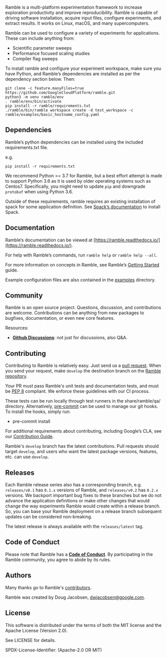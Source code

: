 Ramble is a multi-platform experimentation framework to increase exploration
productivity and improve reproducibility. Ramble is capable of driving software
installation, acquire input files, configure experiments, and extract results.
It works on Linux, macOS, and many supercomputers.

Ramble can be used to configure a variety of experiments for applications.
These can include anything from:
 - Scientific parameter sweeps
 - Performance focused scaling studies
 - Compiler flag sweeps

To install ramble and configure your experiment workspace, make sure you have
Python, and Ramble’s dependencies are installed as per the dependency section
below.
Then:

    git clone -c feature.manyFiles=true https://github.com/GoogleCloudPlatform/ramble.git
    python3 -m venv ramble/env
    . ramble/env/bin/activate
    pip install -r ramble/requirements.txt
    ./ramble/bin/ramble workspace create -d test_workspace -c ramble/examples/basic_hostname_config.yaml

Dependencies
------------

Ramble’s python dependencies can be installed using the included requirements.txt file.

e.g.

    pip install -r requirements.txt

We recommend Python >= 3.7 for Ramble, but a best effort attempt is made to
support Python 3.6 as it is used by older operating systems such as Centos7.
Specifically, you might need to update `pip` and downgrade `protobuf` when
using Python 3.6.

Outside of these requirements, ramble requires an existing installation of
spack for some application definition. See
[Spack’s documentation](https://github.com/spack/spack#-spack) to install Spack.

Documentation
----------------

Ramble’s documentation can be viewed at
[https://ramble.readthedocs.io/](https://ramble.readthedocs.io/).

For help with Ramble’s commands, run `ramble help` or `ramble help --all`.

For more information on concepts in Ramble, see Ramble’s
[Getting Started](./lib/ramble/docs/getting_started.rst) guide.

Example configuration files are also contained in the
[examples](./examples) directory.

Community
------------------------

Ramble is an open source project.  Questions, discussion, and
contributions are welcome. Contributions can be anything from new
packages to bugfixes, documentation, or even new core features.

Resources:

* [**Github Discussions**](https://github.com/GoogleCloudPlatform/ramble/discussions): not just for discussions, also Q&A.

Contributing
------------------------
Contributing to Ramble is relatively easy.  Just send us a
[pull request](https://help.github.com/articles/using-pull-requests/).
When you send your request, make ``develop`` the destination branch on the
[Ramble repository](https://github.com/GoogleCloudPlatform/ramble).

Your PR must pass Ramble's unit tests and documentation tests, and must be
[PEP 8](https://www.python.org/dev/peps/pep-0008/) compliant.  We enforce
these guidelines with our CI process.

These tests can be run locally through test runners in the share/ramble/qa/
directory. Alternatively, [pre-commit](https://pre-commit.com/#install) can be
used to manage our git hooks. To install the hooks, simply run:
- pre-commit install

 For additional requirements about contributing, including Google’s CLA, see our
 [Contribution Guide](.github/CONTRIBUTING.md).


Ramble's `develop` branch has the latest contributions. Pull requests
should target `develop`, and users who want the latest package versions,
features, etc. can use `develop`.

Releases
--------

Each Ramble release series also has a corresponding branch, e.g.
`releases/v0.1` has `0.1.x` versions of Ramble, and `releases/v0.2` has
`0.2.x` versions. We backport important bug fixes to these branches but
we do not advance the application definitions or make other changes that would
change the way experiments Ramble would create within a release branch.
So, you can base your Ramble deployment on a release branch subsequent updates
can be considered non-breaking.

The latest release is always available with the `releases/latest` tag.

Code of Conduct
------------------------

Please note that Ramble has a
[**Code of Conduct**](.github/CODE_OF_CONDUCT.md). By participating in
the Ramble community, you agree to abide by its rules.

Authors
----------------
Many thanks go to Ramble's [contributors](https://github.com/GoogleCloudPlatform/ramble/graphs/contributors).

Ramble was created by Doug Jacobsen, dwjacobsen@google.com.

License
----------------

This software is distributed under the terms of both the MIT license and the
Apache License (Version 2.0).

See LICENSE for details.

SPDX-License-Identifier: (Apache-2.0 OR MIT)
